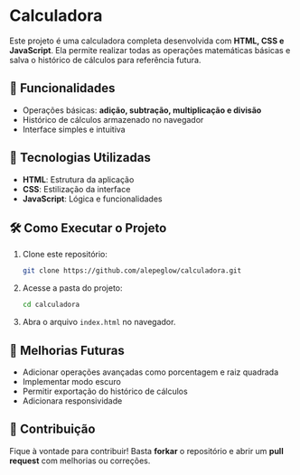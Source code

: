 # Calculadora

Este projeto é uma calculadora completa desenvolvida com **HTML, CSS e JavaScript**. Ela permite realizar todas as operações matemáticas básicas e salva o histórico de cálculos para referência futura.

## 🚀 Funcionalidades

- Operações básicas: **adição, subtração, multiplicação e divisão**
- Histórico de cálculos armazenado no navegador
- Interface simples e intuitiva

## 🎨 Tecnologias Utilizadas

- **HTML**: Estrutura da aplicação
- **CSS**: Estilização da interface
- **JavaScript**: Lógica e funcionalidades


## 🛠 Como Executar o Projeto

1. Clone este repositório:
   ```sh
   git clone https://github.com/alepeglow/calculadora.git
   ```
2. Acesse a pasta do projeto:
   ```sh
   cd calculadora
   ```
3. Abra o arquivo `index.html` no navegador.

## 📌 Melhorias Futuras

- Adicionar operações avançadas como porcentagem e raiz quadrada
- Implementar modo escuro
- Permitir exportação do histórico de cálculos
- Adicionara responsividade

## 🤝 Contribuição

Fique à vontade para contribuir! Basta **forkar** o repositório e abrir um **pull request** com melhorias ou correções.

